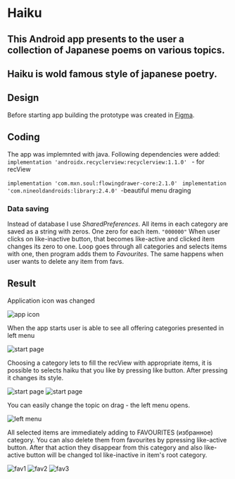 # Haiku


## This Android app presents to the user a collection of Japanese poems on various topics.
## Haiku is wold famous style of japanese poetry.

## Design
Before starting app building the prototype was created in [Figma](https://www.figma.com/file/ScNJPKyoebUTDCSXItsvng/%D0%A5%D0%B0%D0%B9%D0%BA%D1%83-android?node-id=0%3A1).

## Coding

The app was implemnted with java.
Following dependencies were added:
```implementation 'androidx.recyclerview:recyclerview:1.1.0' ``` - for recView

```implementation 'com.mxn.soul:flowingdrawer-core:2.1.0' ```
```implementation 'com.nineoldandroids:library:2.4.0' ```-beautiful menu draging

### Data saving 
Instead of database I use *SharedPreferences*. All items  in each category are saved as a string with zeros. One zero for each item. ```"000000"```
When user clicks on like-inactive button, that becomes like-active and clicked item changes its zero to one. 
Loop goes through all categories and selects items with one, 
then program adds them to *Favourites*. The same happens when user wants to delete any item from favs.




## Result
Application icon was changed

![app icon](https://imgur.com/VcUtLMm.png)

When the app starts user is able to see all offering categories presented in left menu

![start page](https://imgur.com/BNyjpfW.png)

Choosing a category lets to fill the recView with appropriate items, it is possible to selects haiku that you like by pressing like button. After pressing it changes its style.

![start page](https://imgur.com/m6SbO6G.png) ![start page](https://imgur.com/XjKxvYH.png)


You can easily change the topic on drag -  the left menu opens.

![left menu](https://imgur.com/91y4lRk.png)

All selected items are immediately adding to FAVOURITES (избранное) category. You can also delete them from favourites by ppressing like-active button.
After that action they disappear from this category and also like-active button will be changed tol like-inactive in item's root category.

![fav1](https://imgur.com/zK83KpZ.png) ![fav2](https://imgur.com/Kj43x7T.png) ![fav3](https://imgur.com/s9jWuVw.png)



 
